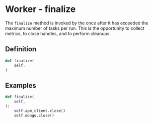 # Worker - finalize

The `finalize` method is invoked by the once after it has exceeded the maximum number of tasks per run. This is the opportunity to collect metrics, to close handles, and to perform cleanups.


## Definition

```python
def finalize(
    self,
)
```


## Examples

```python
def finalize(
    self,
):
    self.apm_client.close()
    self.mongo.close()
```

